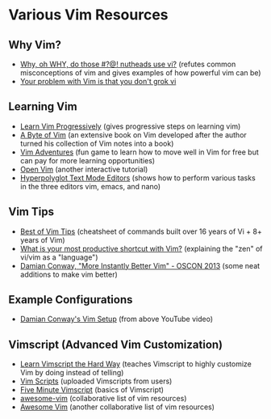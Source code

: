 # Various Vim Resources

## Why Vim?

- [Why, oh WHY, do those #?@! nutheads use
  vi?](http://www.viemu.com/a-why-vi-vim.html) (refutes common misconceptions of
  vim and gives examples of how powerful vim can be)
- [Your problem with Vim is that you don't grok vi](https://stackoverflow.com/a/1220118/6873133)

## Learning Vim

- [Learn Vim
  Progressively](http://yannesposito.com/Scratch/en/blog/Learn-Vim-Progressively/)
  (gives progressive steps on learning vim)
- [A Byte of Vim](http://www.swaroopch.com/notes/vim/) (an extensive book on Vim
  developed after the author turned his collection of Vim notes into a book)
- [Vim Adventures](http://vim-adventures.com/) (fun game to learn how to move
  well in Vim for free but can pay for more learning opportunities)
- [Open Vim](http://www.openvim.com/tutorial.html) (another interactive tutorial)
- [Hyperpolyglot Text Mode Editors](http://hyperpolyglot.org/text-mode-editors)
  (shows how to perform various tasks in the three editors vim, emacs, and nano)

## Vim Tips

- [Best of Vim Tips](http://rayninfo.co.uk/vimtips.html) (cheatsheet of commands
  built over 16 years of Vi + 8+ years of Vim)
- [What is your most productive shortcut with
  Vim?](http://stackoverflow.com/questions/1218390/what-is-your-most-productive-shortcut-with-vim)
  (explaining the "zen" of vi/vim as a "language")
- [Damian Conway, "More Instantly Better Vim" - OSCON 
  2013](https://www.youtube.com/watch?v=aHm36-na4-4) (some neat additions to make vim better)

## Example Configurations

- [Damian Conway's Vim Setup](https://github.com/thoughtstream/Damian-Conway-s-Vim-Setup) (from
  above YouTube video)

## Vimscript (Advanced Vim Customization)

- [Learn Vimscript the Hard Way](http://learnvimscriptthehardway.stevelosh.com/)
  (teaches Vimscript to highly customize Vim by doing instead of telling)
- [Vim Scripts](http://www.vim.org/scripts/index.php) (uploaded Vimscripts from
  users)
- [Five Minute Vimscript](http://andrewscala.com/vimscript/) (basics of
  Vimscript)
- [awesome-vim](https://github.com/matteocrippa/awesome-vim) (collaborative list
  of vim resources)
- [Awesome Vim](https://github.com/akrawchyk/awesome-vim) (another collaborative
  list of vim resources)
